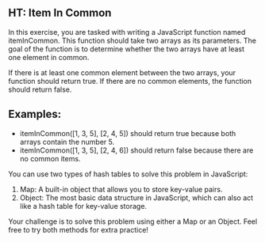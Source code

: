 ## HT: Item In Common

In this exercise, you are tasked with writing a JavaScript function named itemInCommon. This function should take two arrays as its parameters. The goal of the function is to determine whether the two arrays have at least one element in common.

If there is at least one common element between the two arrays, your function should return true. If there are no common elements, the function should return false.

## Examples:
- itemInCommon([1, 3, 5], [2, 4, 5]) should return true because both arrays contain the number 5.
- itemInCommon([1, 3, 5], [2, 4, 6]) should return false because there are no common items.

You can use two types of hash tables to solve this problem in JavaScript:
1. Map: A built-in object that allows you to store key-value pairs.
2. Object: The most basic data structure in JavaScript, which can also act like a hash table for key-value storage.

Your challenge is to solve this problem using either a Map or an Object. Feel free to try both methods for extra practice!